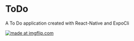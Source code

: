 # ToDo
A To Do application created with React-Native and ExpoCli



<a href="https://imgflip.com/gif/31ptb5"><img src="https://i.imgflip.com/31ptb5.gif" title="made at imgflip.com"/></a>
